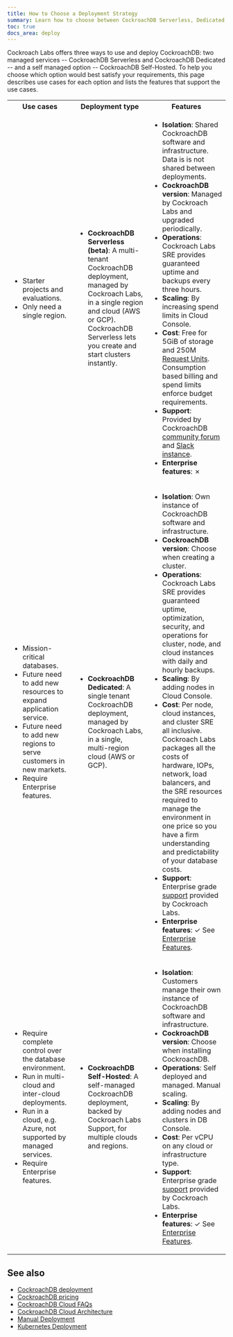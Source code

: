 ```yaml
---
title: How to Choose a Deployment Strategy
summary: Learn how to choose between CockroachDB Serverless, Dedicated, and Self-Hosted deployment strategies.
toc: true
docs_area: deploy
---
```


Cockroach Labs offers three ways to use and deploy CockroachDB: two managed services -- CockroachDB Serverless and CockroachDB Dedicated -- and a self managed option -- CockroachDB Self-Hosted. To help you choose which option would best satisfy your requirements, this page describes use cases for each option and lists the features that support the use cases.

<table>
  <tr>
    <th><b>Use cases</b></th>
    <th><b>Deployment type</b></th>
    <th><b>Features</b></th>
  </tr>
  <tr>
      <td><ul>
        <li>Starter projects and evaluations.</li>
        <li>Only need a single region.</li>
      </ul></td>
      <td><ul>
        <li><b>CockroachDB Serverless (beta)</b>: A multi-tenant CockroachDB deployment, managed by Cockroach Labs, in a single region and cloud (AWS or GCP). CockroachDB Serverless lets you create and start clusters instantly.</li>
      </ul></td>
      <td><ul>
        <li><b>Isolation</b>: Shared CockroachDB software and infrastructure. Data is is not shared between deployments.</li>
        <li><b>CockroachDB version</b>: Managed by Cockroach Labs and upgraded periodically.</li>
        <li><b>Operations</b>: Cockroach Labs SRE provides guaranteed uptime and backups every three hours.</li>
        <li><b>Scaling</b>: By increasing spend limits in Cloud Console.</li>
        <li><b>Cost</b>: Free for 5GiB of storage and 250M <a href="../cockroachcloud/serverless-faqs.html#what-is-a-request-unit">Request Units</a>. Consumption based billing and spend limits enforce budget requirements.</li>
        <li><b>Support</b>: Provided by CockroachDB <a href="https://forum.cockroachlabs.com/">community forum</a> and <a href="https://cockroachdb.slack.com/">Slack instance</a>.</li>
        <li><b>Enterprise features</b>: ✗</li>
      </ul></td>
  </tr>
  <tr>
      <td><ul>
        <li>Mission-critical databases.</li>
        <li>Future need to add new resources to expand application service.</li>
        <li>Future need to add new regions to serve customers in new markets.</li>
        <li>Require Enterprise features.</li>
      </ul></td>
      <td><ul>
        <li><b>CockroachDB Dedicated</b>: A single tenant CockroachDB deployment, managed by Cockroach Labs, in a single, multi-region cloud (AWS or GCP).</li>
      </ul></td>
      <td><ul>
        <li><b>Isolation</b>: Own instance of CockroachDB software and infrastructure.</li>
        <li><b>CockroachDB version</b>: Choose when creating a cluster.</li>
        <li><b>Operations</b>: Cockroach Labs SRE provides guaranteed uptime, optimization, security, and operations for cluster, node, and cloud instances with daily and hourly backups.</li>
        <li><b>Scaling</b>: By adding nodes in Cloud Console.</li>
        <li><b>Cost</b>: Per node, cloud instances, and cluster SRE all inclusive. Cockroach Labs packages all the costs of hardware, IOPs, network, load balancers, and the SRE resources required to manage the environment in one price so you have a firm understanding and predictability of your database costs.</li>
        <li><b>Support</b>: Enterprise grade <a href="https://support.cockroachlabs.com/">support</a> provided by Cockroach Labs.</li>
        <li><b>Enterprise features</b>:  ✓ See <a href="enterprise-licensing.html">Enterprise Features</a>.</li>
      </ul></td>
  </tr>
  <tr>
      <td><ul>
        <li>Require complete control over the database environment.</li>
        <li>Run in multi-cloud and inter-cloud deployments.</li>
        <li>Run in a cloud, e.g. Azure, not supported by managed services.</li>
        <li>Require Enterprise features.</li>
      </ul></td>
      <td><ul>
        <li><b>CockroachDB Self-Hosted</b>: A self-managed CockroachDB deployment, backed by Cockroach Labs Support, for multiple clouds and regions.</li>
      </ul></td>
      <td><ul>
        <li><b>Isolation</b>: Customers manage their own instance of CockroachDB software and infrastructure.</li>
        <li><b>CockroachDB version</b>: Choose when installing CockroachDB.</li>
        <li><b>Operations</b>: Self deployed and managed. Manual scaling.</li>
        <li><b>Scaling</b>: By adding nodes and clusters in DB Console.</li>
        <li><b>Cost</b>: Per vCPU on any cloud or infrastructure type.</li>
        <li><b>Support</b>: Enterprise grade <a href="https://support.cockroachlabs.com/">support</a> provided by Cockroach Labs.</li>
        <li><b>Enterprise features</b>:  ✓ See <a href="enterprise-licensing.html">Enterprise Features</a>.</li>
      </ul></td>
  </tr>
</table>

## See also

- [CockroachDB deployment](glossary.html#cockroachdb-deployment)
- [CockroachDB pricing](https://www.cockroachlabs.com/get-started-cockroachdb/)
- [CockroachDB Cloud FAQs](../cockroachcloud/serverless-faqs.html)
- [CockroachDB Cloud Architecture](../cockroachcloud/architecture.html)
- [Manual Deployment](manual-deployment.html)
- [Kubernetes Deployment](kubernetes-overview.html)
